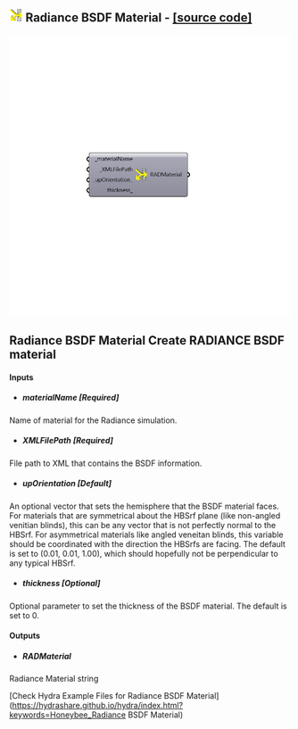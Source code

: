## ![](../../images/icons/Radiance_BSDF_Material.png) Radiance BSDF Material - [[source code]](https://github.com/ladybug-tools/honeybee-legacy/tree/master/src/Honeybee_Radiance%20BSDF%20Material.py)

![](../../images/components/Radiance_BSDF_Material.png)

Radiance BSDF Material
 Create RADIANCE BSDF material
 -
 

#### Inputs
* ##### materialName [Required]
Name of material for the Radiance simulation.
* ##### XMLFilePath [Required]
File path to XML that contains the BSDF information.
* ##### upOrientation [Default]
An optional vector that sets the hemisphere that the BSDF material faces.  For materials that are symmetrical about the HBSrf plane (like non-angled venitian blinds), this can be any vector that is not perfectly normal to the HBSrf. For asymmetrical materials like angled veneitan blinds, this variable should be coordinated with the direction the HBSrfs are facing.  The default is set to (0.01, 0.01, 1.00), which should hopefully not be perpendicular to any typical HBSrf.
* ##### thickness [Optional]
Optional parameter to set the thickness of the BSDF material.  The default is set to 0.

#### Outputs
* ##### RADMaterial
Radiance Material string


[Check Hydra Example Files for Radiance BSDF Material](https://hydrashare.github.io/hydra/index.html?keywords=Honeybee_Radiance BSDF Material)